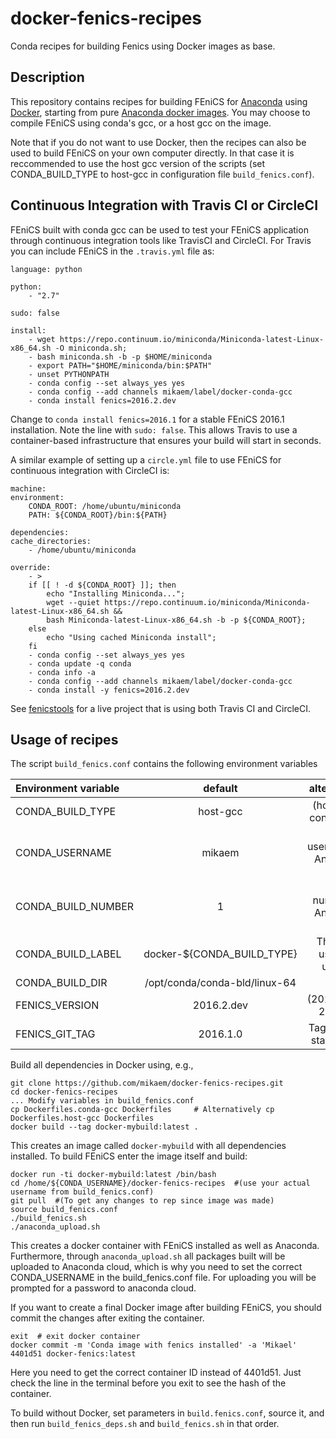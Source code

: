 # docker-fenics-recipes
Conda recipes for building Fenics using Docker images as base.

Description
----------

This repository contains recipes for building FEniCS for [Anaconda](https://anaconda.org) using [Docker](https://www.docker.com), starting from pure [Anaconda docker images](https://hub.docker.com/r/continuumio/). You may choose to compile FEniCS using conda's gcc, or a host gcc on the image. 

Note that if you do not want to use Docker, then the recipes can also be used to build FEniCS on your own computer directly. In that case it is reccommended to use the host gcc version of the scripts (set CONDA_BUILD_TYPE to host-gcc in configuration file `build_fenics.conf`).

Continuous Integration with Travis CI or CircleCI
----------------------

FEniCS built with conda gcc can be used to test your FEniCS application through continuous integration tools like TravisCI and CircleCI. For Travis you can include FEniCS in the `.travis.yml` file as:

    language: python
    
    python:
        - "2.7"
    
    sudo: false
    
    install:
        - wget https://repo.continuum.io/miniconda/Miniconda-latest-Linux-x86_64.sh -O miniconda.sh;
        - bash miniconda.sh -b -p $HOME/miniconda
        - export PATH="$HOME/miniconda/bin:$PATH"
        - unset PYTHONPATH
        - conda config --set always_yes yes 
        - conda config --add channels mikaem/label/docker-conda-gcc
        - conda install fenics=2016.2.dev
 
Change to `conda install fenics=2016.1` for a stable FEniCS 2016.1 installation. Note the line with `sudo: false`. This allows Travis to use a container-based infrastructure that ensures your build will start in seconds.

A similar example of setting up a `circle.yml` file to use FEniCS for continuous integration with CircleCI is:

    machine:
    environment:
        CONDA_ROOT: /home/ubuntu/miniconda
        PATH: ${CONDA_ROOT}/bin:${PATH}

    dependencies:
    cache_directories:
        - /home/ubuntu/miniconda

    override:
        - >
        if [[ ! -d ${CONDA_ROOT} ]]; then
            echo "Installing Miniconda...";
            wget --quiet https://repo.continuum.io/miniconda/Miniconda-latest-Linux-x86_64.sh &&
            bash Miniconda-latest-Linux-x86_64.sh -b -p ${CONDA_ROOT};
        else
            echo "Using cached Miniconda install";
        fi
        - conda config --set always_yes yes
        - conda update -q conda
        - conda info -a
        - conda config --add channels mikaem/label/docker-conda-gcc
        - conda install -y fenics=2016.2.dev

See [fenicstools](https://github.com/mikaem/fenicstools) for a live project that is using both Travis CI and CircleCI.

Usage of recipes
----
The script `build_fenics.conf` contains the following environment variables

| Environment variable | default                     | alternatives                         |
|:---------------------|:---------------------------:|:------------------------------------:|
|CONDA_BUILD_TYPE      | host-gcc                    | (host-gcc, conda-gcc)                |
|CONDA_USERNAME        | mikaem                      | Your username on Anaconda cloud      | 
|CONDA_BUILD_NUMBER    | 1                           | Build number on Anaconda cloud       |
|CONDA_BUILD_LABEL     | docker-${CONDA_BUILD_TYPE}  | The label used for upload            |
|CONDA_BUILD_DIR       |/opt/conda/conda-bld/linux-64| None                                 |
|FENICS_VERSION        |2016.2.dev                   | (2016.2.dev, 2016.1)                 |
|FENICS_GIT_TAG        |2016.1.0                     |Tag used for stable build             |

Build all dependencies in Docker using, e.g.,

    git clone https://github.com/mikaem/docker-fenics-recipes.git
    cd docker-fenics-recipes 
    ... Modify variables in build_fenics.conf
    cp Dockerfiles.conda-gcc Dockerfiles     # Alternatively cp Dockerfiles.host-gcc Dockerfiles
    docker build --tag docker-mybuild:latest .

This creates an image called `docker-mybuild` with all dependencies installed. To build FEniCS enter the image itself and build:

    docker run -ti docker-mybuild:latest /bin/bash
    cd /home/${CONDA_USERNAME}/docker-fenics-recipes  #(use your actual username from build_fenics.conf)
    git pull  #(To get any changes to rep since image was made)
    source build_fenics.conf
    ./build_fenics.sh
    ./anaconda_upload.sh

This creates a docker container with FEniCS installed as well as Anaconda. Furthermore, through `anaconda_upload.sh` all packages built will be uploaded to Anaconda cloud, which is why you need to set the correct CONDA_USERNAME in the build_fenics.conf file. For uploading you will be prompted for a password to anaconda cloud.

If you want to create a final Docker image after building FEniCS, you should commit the changes after exiting the container.

    exit  # exit docker container
    docker commit -m 'Conda image with fenics installed' -a 'Mikael' 4401d51 docker-fenics:latest
    
 Here you need to get the correct container ID instead of 4401d51. Just check the line in the terminal before you exit to see the hash of the container.
 
 To build without Docker, set parameters in `build.fenics.conf`, source it, and then run `build_fenics_deps.sh` and `build_fenics.sh` in that order.
 
